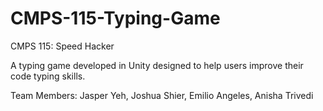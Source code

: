 # CMPS-115-Typing-Game
CMPS 115: Speed Hacker

A typing game developed in Unity designed to help users improve their code typing skills.

Team Members: Jasper Yeh, Joshua Shier, Emilio Angeles, Anisha Trivedi
